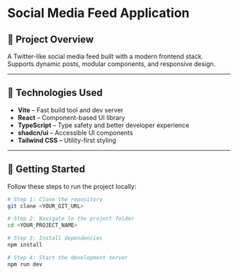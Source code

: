 # Social Media Feed Application

## 📌 Project Overview

A Twitter-like social media feed built with a modern frontend stack. Supports dynamic posts, modular components, and responsive design.

---

## 🔧 Technologies Used

- **Vite** – Fast build tool and dev server
- **React** – Component-based UI library
- **TypeScript** – Type safety and better developer experience
- **shadcn/ui** – Accessible UI components
- **Tailwind CSS** – Utility-first styling

---

## 🚀 Getting Started

Follow these steps to run the project locally:

```sh
# Step 1: Clone the repository
git clone <YOUR_GIT_URL>

# Step 2: Navigate to the project folder
cd <YOUR_PROJECT_NAME>

# Step 3: Install dependencies
npm install

# Step 4: Start the development server
npm run dev
